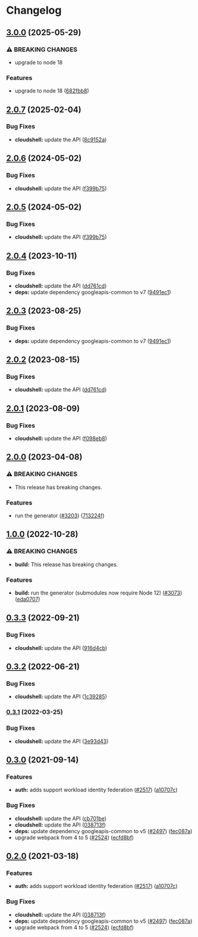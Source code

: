# Changelog

## [3.0.0](https://github.com/googleapis/google-api-nodejs-client/compare/cloudshell-v2.0.7...cloudshell-v3.0.0) (2025-05-29)


### ⚠ BREAKING CHANGES

* upgrade to node 18

### Features

* upgrade to node 18 ([682fbb8](https://github.com/googleapis/google-api-nodejs-client/commit/682fbb869189ae92b3e9a194d37d0548af0c1f92))

## [2.0.7](https://github.com/googleapis/google-api-nodejs-client/compare/cloudshell-v2.0.6...cloudshell-v2.0.7) (2025-02-04)


### Bug Fixes

* **cloudshell:** update the API ([8c9152a](https://github.com/googleapis/google-api-nodejs-client/commit/8c9152ac0c6a618ec5614a456478b45011697ab0))

## [2.0.6](https://github.com/googleapis/google-api-nodejs-client/compare/cloudshell-v2.0.5...cloudshell-v2.0.6) (2024-05-02)


### Bug Fixes

* **cloudshell:** update the API ([f399b75](https://github.com/googleapis/google-api-nodejs-client/commit/f399b75d0d63674a28970f589aea6f01eab1577b))

## [2.0.5](https://github.com/googleapis/google-api-nodejs-client/compare/cloudshell-v2.0.4...cloudshell-v2.0.5) (2024-05-02)


### Bug Fixes

* **cloudshell:** update the API ([f399b75](https://github.com/googleapis/google-api-nodejs-client/commit/f399b75d0d63674a28970f589aea6f01eab1577b))

## [2.0.4](https://github.com/googleapis/google-api-nodejs-client/compare/cloudshell-v2.0.3...cloudshell-v2.0.4) (2023-10-11)


### Bug Fixes

* **cloudshell:** update the API ([dd761cd](https://github.com/googleapis/google-api-nodejs-client/commit/dd761cdec6dbc10bf7b9bab9690182ae8af05098))
* **deps:** update dependency googleapis-common to v7 ([9491ec1](https://github.com/googleapis/google-api-nodejs-client/commit/9491ec1cdc3c413e7d73edcfcd59cf5c28a7c855))

## [2.0.3](https://github.com/googleapis/google-api-nodejs-client/compare/cloudshell-v2.0.2...cloudshell-v2.0.3) (2023-08-25)


### Bug Fixes

* **deps:** update dependency googleapis-common to v7 ([9491ec1](https://github.com/googleapis/google-api-nodejs-client/commit/9491ec1cdc3c413e7d73edcfcd59cf5c28a7c855))

## [2.0.2](https://github.com/googleapis/google-api-nodejs-client/compare/cloudshell-v2.0.1...cloudshell-v2.0.2) (2023-08-15)


### Bug Fixes

* **cloudshell:** update the API ([dd761cd](https://github.com/googleapis/google-api-nodejs-client/commit/dd761cdec6dbc10bf7b9bab9690182ae8af05098))

## [2.0.1](https://github.com/googleapis/google-api-nodejs-client/compare/cloudshell-v2.0.0...cloudshell-v2.0.1) (2023-08-09)


### Bug Fixes

* **cloudshell:** update the API ([f098eb8](https://github.com/googleapis/google-api-nodejs-client/commit/f098eb8765ca5b1091695c123fa096aaef0d6cae))

## [2.0.0](https://github.com/googleapis/google-api-nodejs-client/compare/cloudshell-v1.0.0...cloudshell-v2.0.0) (2023-04-08)


### ⚠ BREAKING CHANGES

* This release has breaking changes.

### Features

* run the generator ([#3203](https://github.com/googleapis/google-api-nodejs-client/issues/3203)) ([713224f](https://github.com/googleapis/google-api-nodejs-client/commit/713224fe0271843ea61b5d5cbd434ed2aa7b4d69))

## [1.0.0](https://github.com/googleapis/google-api-nodejs-client/compare/cloudshell-v0.3.3...cloudshell-v1.0.0) (2022-10-28)


### ⚠ BREAKING CHANGES

* **build:** This release has breaking changes.

### Features

* **build:** run the generator (submodules now require Node 12) ([#3073](https://github.com/googleapis/google-api-nodejs-client/issues/3073)) ([eda0707](https://github.com/googleapis/google-api-nodejs-client/commit/eda07079dadab46a80b6f9ede618f4f43030169e))

## [0.3.3](https://github.com/googleapis/google-api-nodejs-client/compare/cloudshell-v0.3.2...cloudshell-v0.3.3) (2022-09-21)


### Bug Fixes

* **cloudshell:** update the API ([916d4cb](https://github.com/googleapis/google-api-nodejs-client/commit/916d4cb73122e7db7af19d2415d178d900f4ab10))

## [0.3.2](https://github.com/googleapis/google-api-nodejs-client/compare/cloudshell-v0.3.1...cloudshell-v0.3.2) (2022-06-21)


### Bug Fixes

* **cloudshell:** update the API ([1c39285](https://github.com/googleapis/google-api-nodejs-client/commit/1c39285f1b3043c1806cf6e21dfd57e20205154a))

### [0.3.1](https://github.com/googleapis/google-api-nodejs-client/compare/cloudshell-v0.3.0...cloudshell-v0.3.1) (2022-03-25)


### Bug Fixes

* **cloudshell:** update the API ([3e93d43](https://github.com/googleapis/google-api-nodejs-client/commit/3e93d432b19bc1a0ffec829cf8c50e0a88fc5e7e))

## [0.3.0](https://www.github.com/googleapis/google-api-nodejs-client/compare/cloudshell-v0.2.0...cloudshell-v0.3.0) (2021-09-14)


### Features

* **auth:** adds support workload identity federation ([#2517](https://www.github.com/googleapis/google-api-nodejs-client/issues/2517)) ([a10707c](https://www.github.com/googleapis/google-api-nodejs-client/commit/a10707c477759e7c9ef6360a2fe800856fb600c1))


### Bug Fixes

* **cloudshell:** update the API ([cb701be](https://www.github.com/googleapis/google-api-nodejs-client/commit/cb701beb686fa2461fa16b4549ad711084504177))
* **cloudshell:** update the API ([038713f](https://www.github.com/googleapis/google-api-nodejs-client/commit/038713f385e74f98dd9694b5155cff4e7deb0119))
* **deps:** update dependency googleapis-common to v5 ([#2497](https://www.github.com/googleapis/google-api-nodejs-client/issues/2497)) ([fec087a](https://www.github.com/googleapis/google-api-nodejs-client/commit/fec087abcf3d994dd41c3ffa0a0c12b1f9f09dae))
* upgrade webpack from 4 to 5  ([#2524](https://www.github.com/googleapis/google-api-nodejs-client/issues/2524)) ([ecfd8bf](https://www.github.com/googleapis/google-api-nodejs-client/commit/ecfd8bfcd06e1beabff7ec9a8c4000222379eb8d))

## [0.2.0](https://www.github.com/googleapis/google-api-nodejs-client/compare/cloudshell-v0.1.0...cloudshell-v0.2.0) (2021-03-18)


### Features

* **auth:** adds support workload identity federation ([#2517](https://www.github.com/googleapis/google-api-nodejs-client/issues/2517)) ([a10707c](https://www.github.com/googleapis/google-api-nodejs-client/commit/a10707c477759e7c9ef6360a2fe800856fb600c1))


### Bug Fixes

* **cloudshell:** update the API ([038713f](https://www.github.com/googleapis/google-api-nodejs-client/commit/038713f385e74f98dd9694b5155cff4e7deb0119))
* **deps:** update dependency googleapis-common to v5 ([#2497](https://www.github.com/googleapis/google-api-nodejs-client/issues/2497)) ([fec087a](https://www.github.com/googleapis/google-api-nodejs-client/commit/fec087abcf3d994dd41c3ffa0a0c12b1f9f09dae))
* upgrade webpack from 4 to 5  ([#2524](https://www.github.com/googleapis/google-api-nodejs-client/issues/2524)) ([ecfd8bf](https://www.github.com/googleapis/google-api-nodejs-client/commit/ecfd8bfcd06e1beabff7ec9a8c4000222379eb8d))
